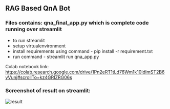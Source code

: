 ## RAG Based QnA Bot

### Files contains: qna_final_app.py which is complete code running over streamlit
- to run streamlit
- setup virtualenvironment
- install requirements using command - pip install -r requirement.txt
- run command - streamlit run qna_app.py

Colab notebook link: https://colab.research.google.com/drive/1Pn2eRT1tLd76Wm1k10IdlmST2B6yVunj#scrollTo=kz4GRIZRG06s

### Screenshot of result on streamlit:
![result](https://github.com/Ambujku/llm_qna/assets/18732418/2f91fe0e-2754-486e-a470-487b328650e2)


